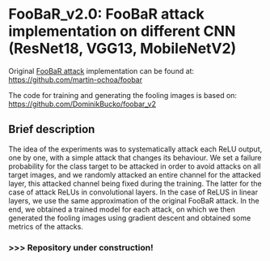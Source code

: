 # FooBaR_v2.0: FooBaR attack implementation on different CNN (ResNet18, VGG13, MobileNetV2)

Original [FooBaR attack](https://arxiv.org/abs/2109.11249) implementation can be found at:
https://github.com/martin-ochoa/foobar

The code for training and generating the fooling images is based on:
https://github.com/DominikBucko/foobar_v2

## Brief description
The idea of the experiments was to systematically attack each ReLU output, one by one, with a simple attack that changes its behaviour. We set a failure probability for the class target to be attacked in order to avoid attacks on all target images, and we randomly attacked an entire channel for the attacked layer, this attacked channel being fixed during the training. The latter for the case of attack ReLUs in convolutional layers. In the case of ReLUS in linear layers, we use the same approximation of the original FooBaR attack. In the end, we obtained a trained model for each attack, on which we then generated the fooling images using gradient descent and obtained some metrics of the attacks.


### >>> Repository under construction!

